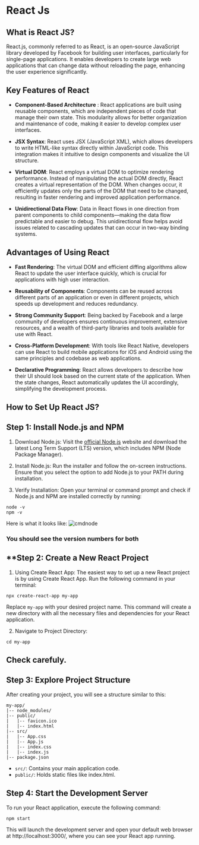 # React Js

## What is React JS?

React.js, commonly referred to as React, is an open-source JavaScript library developed by Facebook for building user interfaces, particularly for single-page applications. It enables developers to create large web applications that can change data without reloading the page, enhancing the user experience significantly.

## Key Features of React

* **Component-Based Architecture** : React applications are built using reusable components, which are independent pieces of code that manage their own state. This modularity allows for better organization and maintenance of code, making it easier to develop complex user interfaces.

* **JSX Syntax**: React uses JSX (JavaScript XML), which allows developers to write HTML-like syntax directly within JavaScript code. This integration makes it intuitive to design components and visualize the UI structure.

* **Virtual DOM**: React employs a virtual DOM to optimize rendering performance. Instead of manipulating the actual DOM directly, React creates a virtual representation of the DOM. When changes occur, it efficiently updates only the parts of the DOM that need to be changed, resulting in faster rendering and improved application performance.

* **Unidirectional Data Flow**: Data in React flows in one direction from parent components to child components—making the data flow predictable and easier to debug. This unidirectional flow helps avoid issues related to cascading updates that can occur in two-way binding systems.

## Advantages of Using React

* **Fast Rendering**: The virtual DOM and efficient diffing algorithms allow React to update the user interface quickly, which is crucial for applications with high user interaction.

* **Reusability of Components**: Components can be reused across different parts of an application or even in different projects, which speeds up development and reduces redundancy.

* **Strong Community Support**: Being backed by Facebook and a large community of developers ensures continuous improvement, extensive resources, and a wealth of third-party libraries and tools available for use with React.

* **Cross-Platform Development**: With tools like React Native, developers can use React to build mobile applications for iOS and Android using the same principles and codebase as web applications.

* **Declarative Programming**: React allows developers to describe how their UI should look based on the current state of the application. When the state changes, React automatically updates the UI accordingly, simplifying the development process.

## How to Set Up React JS?



**Step 1: Install Node.js and NPM**
-----------------------------------
1. Download Node.js: Visit the [official Node.js](https://nodejs.org/en) website and download the latest Long Term Support (LTS) version, which includes NPM (Node Package Manager).

2. Install Node.js: Run the installer and follow the on-screen instructions. Ensure that you select the option to add Node.js to your PATH during installation.

3. Verify Installation: Open your terminal or command prompt and check if Node.js and NPM are installed correctly by running:
```
node -v
npm -v
```

Here is what it looks like:
![cmdnode](cmdnnode.png)

### You should see the version numbers for both

**Step 2: Create a New React Project
---------------
1. Using Create React App: The easiest way to set up a new React project is by using Create React App. Run the following command in your terminal:
```
npx create-react-app my-app
```
Replace `my-app` with your desired project name. This command will create a new directory with all the necessary files and dependencies for your React application.

2. Navigate to Project Directory:
```
cd my-app
```
Check carefuly.
---------------
**Step 3: Explore Project Structure**
----------
After creating your project, you will see a structure similar to this:
```
my-app/
|-- node_modules/
|-- public/
|   |-- favicon.ico
|   |-- index.html
|-- src/
|   |-- App.css
|   |-- App.js
|   |-- index.css
|   |-- index.js
|-- package.json
```
* `src/`: Contains your main application code.
* `public/`: Holds static files like index.html.

## Step 4: Start the Development Server
To run your React application, execute the following command:
```
npm start
```
This will launch the development server and open your default web browser at http://localhost:3000/, where you can see your React app running.


